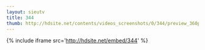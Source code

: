 ```yaml
---
layout: sieutv
title: 344
thumb: http://hdsite.net/contents/videos_screenshots/0/344/preview_360p.mp4.jpg
---
```

{% include iframe src='http://hdsite.net/embed/344' %}
 
